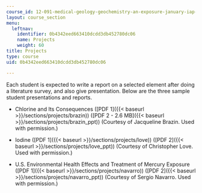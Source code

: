```yaml
---
course_id: 12-091-medical-geology-geochemistry-an-exposure-january-iap-2006
layout: course_section
menu:
  leftnav:
    identifier: 0b4342eed663410dcdd3db452780dc06
    name: Projects
    weight: 60
title: Projects
type: course
uid: 0b4342eed663410dcdd3db452780dc06

---
```


Each student is expected to write a report on a selected element after doing a literature survey, and also give presentation. Below are the three sample student presentations and reports.

*   Chlorine and Its Consequences ([PDF 1]({{< baseurl >}}/sections/projects/brazin)) ([PDF 2 - 2.6 MB]({{< baseurl >}}/sections/projects/brazin_ppt)) (Courtesy of Jacqueline Brazin. Used with permission.)
    
*   Iodine ([PDF 1]({{< baseurl >}}/sections/projects/love)) ([PDF 2]({{< baseurl >}}/sections/projects/love_ppt)) (Courtesy of Christopher Love. Used with permission.)
    
*   U.S. Environmental Health Effects and Treatment of Mercury Exposure ([PDF 1]({{< baseurl >}}/sections/projects/navarro)) ([PDF 2]({{< baseurl >}}/sections/projects/navarro_ppt)) (Courtesy of Sergio Navarro. Used with permission.)